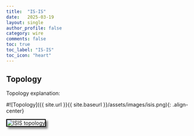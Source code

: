 ```yaml
---
title:  "IS-IS"
date:   2025-03-19
layout: single
author_profile: false
category: wire
comments: false
toc: true
toc_label: "IS-IS"
toc_icon: "heart"
---
```


## Topology
Topology explanation:

#![Topology]({{ site.url }}{{ site.baseurl }}/assets/images/isis.png){: .align-center}

<img src="/iassets/images/isis.png" alt="ISIS topology" style="border: 2px solid black; box-shadow: 5px 5px 5px rgba(0, 0, 0, 0.5);">